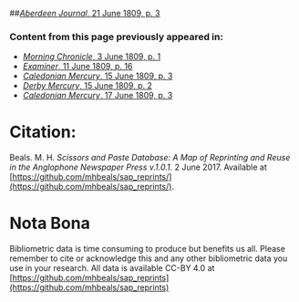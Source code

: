 ##[*Aberdeen Journal*, 21 June 1809, p. 3](https://mhbeals.github.io/sap_html/Aberdeen-Journal/Aberdeen-Journal-21-June-1809-p-3)

### Content from this page previously appeared in:
+ [*Morning Chronicle*, 3 June 1809, p. 1](https://mhbeals.github.io/sap_html/Morning-Chronicle/Morning-Chronicle-3-June-1809-p-1)
+ [*Examiner*, 11 June 1809, p. 16](https://mhbeals.github.io/sap_html/Examiner/Examiner-11-June-1809-p-16)
+ [*Caledonian Mercury*, 15 June 1809, p. 3](https://mhbeals.github.io/sap_html/Caledonian-Mercury/Caledonian-Mercury-15-June-1809-p-3)
+ [*Derby Mercury*, 15 June 1809, p. 2](https://mhbeals.github.io/sap_html/Derby-Mercury/Derby-Mercury-15-June-1809-p-2)
+ [*Caledonian Mercury*, 17 June 1809, p. 3](https://mhbeals.github.io/sap_html/Caledonian-Mercury/Caledonian-Mercury-17-June-1809-p-3)
                    
# Citation: 

Beals. M. H. *Scissors and Paste Database: A Map of Reprinting and Reuse in the Anglophone Newspaper Press v.1.0.1.* 2 June 2017. Available at [https://github.com/mhbeals/sap_reprints/](https://github.com/mhbeals/sap_reprints/). 
                    
# Nota Bona

Bibliometric data is time consuming to produce but benefits us all. Please remember to cite or acknowledge this and any other bibliometric data you use in your research. All data is available CC-BY 4.0 at [https://github.com/mhbeals/sap_reprints](https://github.com/mhbeals/sap_reprints)
